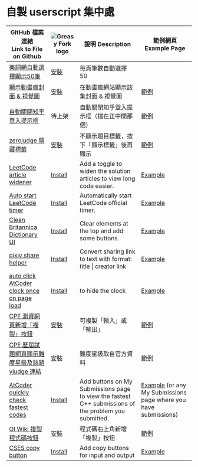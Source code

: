 # 自製 userscript 集中處

|GitHub 檔案連結<br>Link to File on Github |![Greasy Fork logo](https://raw.githubusercontent.com/JasonBarnabe/greasyfork/master/public/images/blacklogo32.png 'Greasy Fork 連結')|說明 Description|範例網頁<br>Example Page|
|-|-|-|-|
|[樂詞網自動選擇顯示50筆](./naer-words__list50.js)|[安裝](https://greasyfork.org/zh-TW/scripts/455352-樂詞網自動選擇顯示-50-筆)|每頁筆數自動選擇 50|
|[顯示動畫瘋封面 & 視覺圖](./ani-gamer__show-cover.js)|[安裝](https://greasyfork.org/zh-TW/scripts/454906-顯示動畫瘋封面-視覺圖)|在動畫瘋網站顯示該集封面 & 視覺圖|[範例](https://ani.gamer.com.tw/animeVideo.php?sn=31941)|
|[自動關閉知乎登入提示框](./zhihu__close-login-prompt.js)|待上架|自動關閉知乎登入提示框（擋在正中間那個）|[範例](https://zhuanlan.zhihu.com/p/341637818)|
|[zerojudge 隱藏標籤](./zerojudge__hide-tags.js)|[安裝](https://greasyfork.org/zh-TW/scripts/457677-zerojudge-隱藏標籤)|不顯示題目標籤，按下「顯示標籤」後再顯示|[範例](https://zerojudge.tw/ShowProblem?problemid=j123)
|[LeetCode article widener](./leetcode__article-widener.js)|[Install](https://greasyfork.org/scripts/456504-leetcode-solution-article-widener)|Add a toggle to widen the solution articles to view long code easier.|[Example](https://leetcode.com/problems/brick-wall/solutions/888577/intuitive-explanation-in-c-java-w-pictures-w-comments/)
|[Auto start LeetCode timer](./leetcode__auto-timer.js)|[Install](https://greasyfork.org/scripts/456982-auto-start-leetcode-timer)|Automatically start LeetCode official timer.|[Example](https://leetcode.com/problems/possible-bipartition/)|
|[Clean Britannica Dictionary UI](./britannica__cleanUI.js)|[Install](https://greasyfork.org/scripts/473751-clean-britannica-dictionary-ui)|Clear elements at the top and add some buttons.|[Example](https://www.britannica.com/dictionary/example)|
|[pixiv share helper](./pixiv__share-helper.js)|[Install](https://greasyfork.org/scripts/477936-pixiv-share-helper)|Convert sharing link to text with format: title \| creator  link|[Example](https://www.pixiv.net/artworks/108688782)|
|[auto click AtCoder clock once on page load](./atcoder__click-clock.js)|[Install](https://greasyfork.org/scripts/499009-auto-click-atcoder-clock-once-on-page-load)|to hide the clock|[Example](https://atcoder.jp/contests/abc356/tasks/abc356_a)|
|[CPE 測資網頁新增「複製」按鈕](./cpe__copy-button.js)|[安裝](https://greasyfork.org/scripts/499090-cpe-測資網頁新增-複製-按鈕)|可複製「輸入」或「輸出」|[範例](https://cpe.cse.nsysu.edu.tw/cpe/file/attendance/problemPdf/testData/uva828a.php)|
|[CPE 歷屆試題網頁顯示難度星級及該題 vjudge 連結](./cpe__difficulty-level.js)|[安裝](https://greasyfork.org/scripts/499014-在-cpe-歷屆試題網頁顯示難度星級及該題-vjudge-連結)|難度星級取自官方資料|[範例](https://cpe.cse.nsysu.edu.tw/cpe/test_data/problems)|
|[AtCoder quickly check fastest codes](./atcoder__rankings.js)|[Install](https://greasyfork.org/scripts/499102-atcoder-quickly-check-fastest-codes)|Add buttons on My Submissions page to view the fastest C++ submissions of the problem you submitted.|[Example](https://atcoder.jp/contests/abc352/submissions/me) (or any My Submissions page where you have submissions)|
|[OI Wiki 複製程式碼按鈕](./oi-wiki__copy-button.js)|[安裝](https://greasyfork.org/scripts/499212-oi-wiki-複製程式碼按鈕)|程式碼右上角新增「複製」按鈕|[範例](https://oi-wiki.org/graph/dfs/#实现)|
|[CSES copy button](./cses__copy_button.js)|[Install](https://greasyfork.org/scripts/534112-cses-copy-button)|Add copy buttons for input and output|[Example](https://cses.fi/problemset/task/2134/)|
